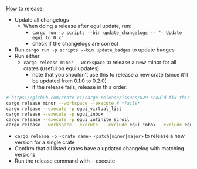How to release:

- Update all changelogs
  - When doing a release after egui update, run:
    - `cargo run -p scripts --bin update_changelogs -- "- Update egui to 0.x"`
    - check if the changelogs are correct
- Run `cargo run -p scripts --bin update_badges` to update badges
- Run either
  - `cargo release minor --workspace` to release a new minor for all crates (useful on egui updates)
    - note that you shouldn't use this to release a new crate (since it'll be updated from 0.1.0 to 0.2.0)
    - if the release fails, release in this order:
```bash
# https://github.com/crate-ci/cargo-release/issues/829 should fix this
cargo release minor --workspace --execute # *fails*
cargo release --execute -p egui_virtual_list
cargo release --execute -p egui_inbox
cargo release --execute -p egui_infinite_scroll
cargo release --workspace --execute  --exclude egui_inbox --exclude egui_virtual_list --exclude egui_infinite_scroll  --exclude hello_egui_utils --exclude egui_animation
```
  - `cargo release -p <crate_name> <patch|minor|major>` to release a new version for a single crate
- Confirm that all listed crates have a updated changelog with matching versions
- Run the release command with --execute
